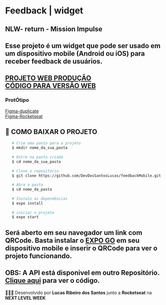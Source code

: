 
<h1> Feedback | widget</h1>
<h2> NLW- return - Mission Impulse</h2>

Esse projeto é um widget que pode ser usado em um dispositivo mobile (Android ou iOS) para receber feedback de usuários.
---
[PROJETO WEB PRODUÇÃO](https://feedback-web-nine.vercel.app/) <br>
[CÓDIGO PARA VERSÃO WEB](https://github.com/DevDosSantosLucas/feedbackWeb)
---
<h3>ProtÓtipo </h3> 

[Figma-duplicate](https://www.figma.com/file/osjEnZEERZjBBA3n6YNOkc/Feedback-Widget-(Community)?node-id=100%3A2114) <br>
[Figma-Rocketseat](https://www.figma.com/community/file/1102912516166573468) <br>

<!--
<h2 align = "center" > Desktop </h2>

 ![FeedBack_desktop](https://link.png)

![dashgo_desktop2](https://link.png)

 <h2 align = "center" > Responsivo (mobile) </h2>

![Captura de tela de 2021-11-02 15-00-19](https://user-images.githubusercontent.com/37936745/139922154-876be0e1-ce43-4f03-89e4-eb91d246ecf0.png)

![Captura de tela de 2021-11-02 15-00-19 (1)](https://user-images.githubusercontent.com/37936745/139922187-19b6bcdf-d031-497a-bb54-0672ac4b0748.png)
 -->
## 📁 COMO BAIXAR O PROJETO
```bash
   # Crie uma pasta para o projeto
   $ mkdir nome_da_sua_pasta
   
   # Entre na pasta criada
   $ cd nome_da_sua_pasta
   
   # Clone o repositório
   $ git clone https://github.com/DevDosSantosLucas/feedbackMobile.git
   
   # Abra a pasta
   $ cd nome_da_pasta
   
   # Instale as dependências
   $ expo install
   
   # iniciar o projeto
   $ expo start
````
   Será aberto em seu navegador um link com QRCode. Basta instalar o [EXPO GO](https://docs.expo.dev/) em seu dispositivo mobile e inserir o QRCode para ver o projeto funcionando.    
---
   OBS: A API está disponivel em outro Repositório. [Clique aqui](https://github.com/DevDosSantosLucas/feedbackServer) para ver o código.   
---
 👨🏻‍💻 Desenvolvido por **Lucas Ribeiro dos Santos** junto a **Rocketseat** na **NEXT LEVEL WEEK** 
